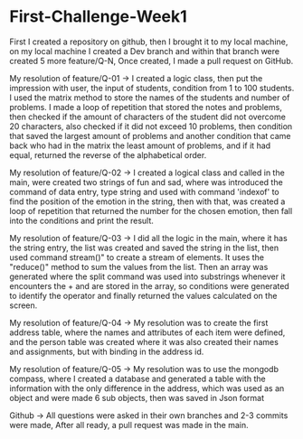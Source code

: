 # First-Challenge-Week1

First I created a repository on github, then I brought it to my local machine, on my local machine I created a Dev branch and within that branch were created 5 more feature/Q-N, Once created, I made a pull request on GitHub.

My resolution of feature/Q-01 -> I created a logic class, then put the impression with user, the input of students, condition from 1 to 100 students. I used the matrix method to store the names of the students and number of problems. I made a loop of repetition that stored the notes and problems, then checked if the amount of characters of the student did not overcome 20 characters, also checked if it did not exceed 10 problems, then condition that saved the largest amount of problems and another condition that came back who had in the matrix the least amount of problems, and if it had equal, returned the reverse of the alphabetical order.

My resolution of feature/Q-02 -> I created a logical class and called in the main, were created two strings of fun and sad, where was introduced the command of data entry, type string and used with command 'indexof' to find the position of the emotion in the string, then with that, was created a loop of repetition that returned the number for the chosen emotion, then fall into the conditions and print the result.

My resolution of feature/Q-03 -> I did all the logic in the main, where it has the string entry, the list was created and saved the string in the list, then used command stream()" to create a stream of elements. It uses the "reduce()" method to sum the values from the list. Then an array was generated where the split command was used into substrings whenever it encounters the + and are stored in the array, so conditions were generated to identify the operator and finally returned the values calculated on the screen.

My resolution of feature/Q-04 -> My resolution was to create the first address table, where the names and attributes of each item were defined, and the person table was created where it was also created their names and assignments, but with binding in the address id.

My resolution of feature/Q-05 -> My resolution was to use the mongodb compass, where I created a database and generated a table with the information with the only difference in the address, which was used as an object and were made 6 sub objects, then was saved in Json format

Github -> All questions were asked in their own branches and 2-3 commits were made, After all ready, a pull request was made in the main.





